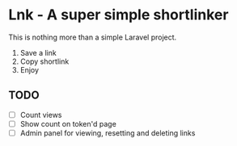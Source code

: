 # Lnk - A super simple shortlinker

This is nothing more than a simple Laravel project.

  1. Save a link
  2. Copy shortlink
  3. Enjoy
  
## TODO

- [ ] Count views
- [ ] Show count on token'd page
- [ ] Admin panel for viewing, resetting and deleting links 
